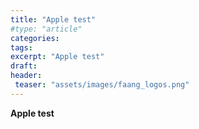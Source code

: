 ```yaml
---
title: "Apple test"
#type: "article"
categories:
tags:
excerpt: "Apple test"
draft:
header: 
 teaser: "assets/images/faang_logos.png"
---
```


**Apple test**  